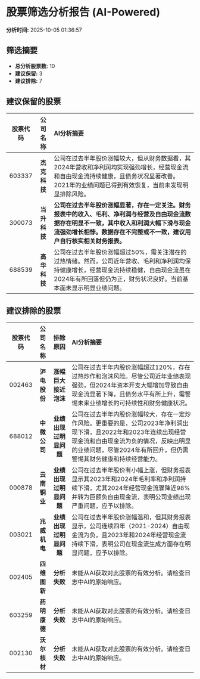# 股票筛选分析报告 (AI-Powered)

**分析时间:** 2025-10-05 01:36:57

## 筛选摘要

- **总分析股票数:** 10
- **建议保留:** 3
- **建议排除:** 7

## 建议保留的股票

| 股票代码 | 公司名称 | AI分析摘要 |
|:---:|:---:|:---|
| 603337 | **杰克科技** | 公司在过去半年股价涨幅较大，但从财务数据看，其2024年营收和净利润均实现强劲增长，经营现金流和自由现金流持续健康，且债务状况显著改善。2021年的业绩问题已得到有效恢复，当前未发现明显排除风险。 |
| 300073 | **当升科技** | **公司在过去半年股价涨幅显著，存在一定关注。财务报表中的收入、毛利、净利润与经营及自由现金流数据存在明显不一致，其中收入和利润大幅下滑与现金流强劲增长相悖。数据存在不完整或不一致，建议用户自行核实相关财务报表。** |
| 688539 | **高华科技** | 公司在过去半年股价涨幅超过50%，需关注潜在的过热情绪。然而，公司近年营收、毛利和净利润均保持健康增长，经营现金流持续稳健，自由现金流虽在2024年有所回落但仍为正，财务状况良好。当前基本面未显示明显业绩问题。 |

## 建议排除的股票

| 股票代码 | 公司名称 | 排除原因 | AI分析摘要 |
|:---:|:---:|:---:|:---|
| 002463 | **沪电股份** | **涨幅巨大接近泡沫** | 公司在过去半年内股价涨幅超过120%，存在过热炒作和泡沫风险。尽管公司近年业绩表现强劲，但2024年资本开支大幅增加导致自由现金流显著下降，且债务水平有所上升，需警惕未来业绩增长的可持续性和财务健康状况。 |
| 688012 | **中微公司** | **业绩出现过明显问题** | 公司在过去半年内股价涨幅较大，存在一定炒作风险。更重要的是，公司2023年净利润出现下滑，且2022年和2023年连续出现经营现金流和自由现金流为负的情况，反映出明显的业绩问题，尽管2024年有所回升，但仍需警惕其财务健康和持续经营能力。 |
| 000878 | **云南铜业** | **业绩出现过明显问题** | 公司在过去半年股价有小幅上涨，但财务报表显示其2023年和2024年毛利率和净利润持续下滑，尤其2024年经营现金流骤降近98%并转为巨额负自由现金流，表明公司业绩出现严重问题，应予以排除。 |
| 003021 | **兆威机电** | **业绩出现过明显问题** | 公司在过去半年股价涨幅温和，但其财务报表显示，公司连续四年（2021-2024）自由现金流为负，且2023年和2024年经营现金流持续下滑，表明公司在现金流生成方面存在明显问题，应予以排除。 |
| 002405 | **四维图新** | **分析失败** | 未能从AI获取对此股票的有效分析。请检查日志中AI的原始响应。 |
| 603259 | **药明康德** | **分析失败** | 未能从AI获取对此股票的有效分析。请检查日志中AI的原始响应。 |
| 002130 | **沃尔核材** | **分析失败** | 未能从AI获取对此股票的有效分析。请检查日志中AI的原始响应。 |

